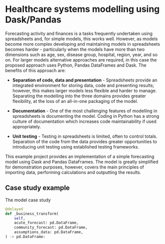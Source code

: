 # Healthcare systems modelling using Dask/Pandas

Forecasting activity and finances is a tasks frequently undertaken using spreadsheets and, for simple models, this works well. However, as models become more complex developing and maintaining models in spreadsheets becomes harder - particularly when the models have more than two dimensions such as age, sex, disease group, hospital, region, year, and so on. For larger models alternative approaches are required, in this case the proposed approach uses Python, Pandas DataFrames and Dask. The benefits of this approach are:

+ **Separation of code, data and presentation** - Spreadsheets provide an integrated environment for storing data, code and presenting results; however, this makes larger models less flexible and harder to manage. Separating the modelling into the three domains provides greater flexibility, at the loss of an all-in-one packaging of the model.

+ **Documentation** - One of the most challenging features of modelling in spreadsheets is documenting the model. Coding in Python has a strong culture of documentation which increases code maintainability if used appropriately.

+ **Unit testing** - Testing in spreadsheets is limited, often to control totals. Separation of the code from the data provides greater opportunities to introducing unit testing using established testing frameworks.

This example project provides an implementation of a simple forecasting model using Dask and Pandas DataFrames. The model is greatly simplified for demonstration purposes, however, covers the main principles of importing data, performing calculations and outputting the results.

## Case study example

The model case study 

```python
@delayed
def _business_transform(
    self,
    acute_forecast: pd.DataFrame,
    community_forecast: pd.DataFrame,
    assumptions_data: pd.DataFrame,
) -> pd.DataFrame:
```
